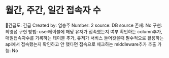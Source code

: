 # 월간, 주간, 일간 접속자 수

긴급도: 긴급
Created by: 엄승주
Number: 2
source: DB
source 존재: No
구현: 최영섭
구현 방법: user테이블에 해당 유저가 접속했는지 여부 확인하는 column추가, 매일접속자수를 기록하는 테이블 추가, 유저가 서비스 들어왓을때 필수적으로 활용하는 api에서 접속했는지 확인하고 안 했다면 접속으로 체크하는 middleware추가
추출 가능: No